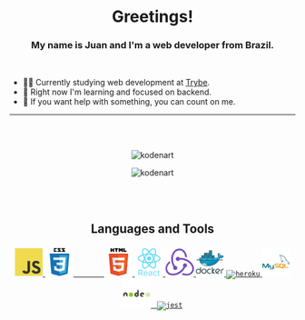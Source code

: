 <h1 align="center">Greetings!</h1>
<h3 align="center">My name is Juan and I'm a web developer from Brazil.</h3>
<br>

- 👨‍💻 Currently studying web development at [Trybe](https://www.betrybe.com/).
- 🔭 Right now I'm learning and focused on backend.
- 🌱 If you want help with something, you can count on me.

<hr>

<br><br>

<p align="center">
  <img src="https://github-readme-stats.vercel.app/api/top-langs?username=kodenart&show_icons=true&locale=en&layout=compact&theme=gruvbox" alt="kodenart" />
</p>
<p align="center">
  <img src="https://github-readme-stats.vercel.app/api?username=kodenart&show_icons=true&locale=en&layout=compact&theme=gruvbox" alt="kodenart" />
</p>

<br><br>

## <p align="center">Languages and Tools</p>

<p align="center">
  <a href="https://devdocs.io/javascript/" target="_blank">
   <code><img height="50" src="https://raw.githubusercontent.com/devicons/devicon/master/icons/javascript/javascript-original.svg"></code>
  </a>
 
  <a href="https://www.w3schools.com/css/" target="_blank" rel="noreferrer">
    <code><img src="https://raw.githubusercontent.com/devicons/devicon/master/icons/css3/css3-original-wordmark.svg" alt="css3" width="50" height="50"/>       </code>
  </a>

  <a href="https://www.w3.org/html/" target="_blank" rel="noreferrer">
    <code><img src="https://raw.githubusercontent.com/devicons/devicon/master/icons/html5/html5-original-wordmark.svg" alt="html5" width="50" height="50"/></code>
  </a>

  
  <a href="https://reactjs.org/" target="_blank" rel="noreferrer">
    <code><img src="https://raw.githubusercontent.com/devicons/devicon/master/icons/react/react-original-wordmark.svg" alt="react" width="50" height="50"/></code>
  </a> 
  
  <a href="https://redux.js.org" target="_blank" rel="noreferrer">
    <code><img src="https://raw.githubusercontent.com/devicons/devicon/master/icons/redux/redux-original.svg" alt="redux" width="50" height="50"/></code>
  </a> 

  <a href="https://www.docker.com/" target="_blank" rel="noreferrer">
    <code><img src="https://raw.githubusercontent.com/devicons/devicon/master/icons/docker/docker-original-wordmark.svg" alt="docker" width="50" height="50"/></code>
  </a>
   
   <a href="https://heroku.com" target="_blank" rel="noreferrer">
      <code><img src="https://www.vectorlogo.zone/logos/heroku/heroku-icon.svg" alt="heroku" width="50" height="50"/></code>
   </a>
   
   <a href="https://www.mysql.com/" target="_blank" rel="noreferrer">
      <code><img src="https://raw.githubusercontent.com/devicons/devicon/master/icons/mysql/mysql-original-wordmark.svg" alt="mysql" width="50" height="50"/></code>
   </a>
   
   <a href="https://nodejs.org" target="_blank" rel="noreferrer">
      <code><img src="https://raw.githubusercontent.com/devicons/devicon/master/icons/nodejs/nodejs-original-wordmark.svg" alt="nodejs" width="50" height="50"/></code>
   </a>
   
   <a href="https://jestjs.io" target="_blank" rel="noreferrer">
      <code> <img src="https://www.vectorlogo.zone/logos/jestjsio/jestjsio-icon.svg" alt="jest" width="50" height="50"/ ></code>
   </a>
   
</p>

<br><br>




<!--- ![photo_2021-10-23_14-40-43-removebg-preview](https://user-images.githubusercontent.com/37965278/138567686-b05ebf68-d885-459d-8024-565e55788041.png)

<!---  <a href="https://styled-components.com/" target="_blank" rel="noreferrer">
<!---    <code><img src="" alt="styled-components" width="50" height="50"/></code>
<!---  </a>
